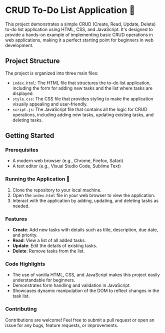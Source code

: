# CRUD To-Do List Application 📝

This project demonstrates a simple CRUD (Create, Read, Update, Delete) to-do list application using HTML, CSS, and JavaScript. It's designed to provide a hands-on example of implementing basic CRUD operations in web applications, making it a perfect starting point for beginners in web development.

## Project Structure

The project is organized into three main files:

- `index.html`: The HTML file that structures the to-do list application, including the form for adding new tasks and the list where tasks are displayed.
- `style.css`: The CSS file that provides styling to make the application visually appealing and user-friendly.
- `script.js`: The JavaScript file that contains all the logic for CRUD operations, including adding new tasks, updating existing tasks, and deleting tasks.

## Getting Started

### Prerequisites

- A modern web browser (e.g., Chrome, Firefox, Safari)
- A text editor (e.g., Visual Studio Code, Sublime Text)

### Running the Application 🏃

1. Clone the repository to your local machine.
2. Open the `index.html` file in your web browser to view the application.
3. Interact with the application by adding, updating, and deleting tasks as needed.

### Features

- **Create**: Add new tasks with details such as title, description, due date, and priority.
- **Read**: View a list of all added tasks.
- **Update**: Edit the details of existing tasks.
- **Delete**: Remove tasks from the list.

### Code Highlights

- The use of vanilla HTML, CSS, and JavaScript makes this project easily understandable for beginners.
- Demonstrates form handling and validation in JavaScript.
- Showcases dynamic manipulation of the DOM to reflect changes in the task list.

### Contributing

Contributions are welcome! Feel free to submit a pull request or open an issue for any bugs, feature requests, or improvements.


